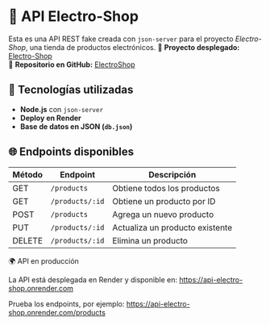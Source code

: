 # 🛒 API Electro-Shop

Esta es una API REST fake creada con `json-server` para el proyecto *Electro-Shop*, una tienda de productos electrónicos.
🔗 **Proyecto desplegado:** [Electro-Shop](https://electro-shop-puce.vercel.app/)  
🔗 **Repositorio en GitHub:** [ElectroShop](https://github.com/Agusferf2/Electro-Shop)  


## 🚀 Tecnologías utilizadas

- **Node.js** con `json-server`
- **Deploy en Render**
- **Base de datos en JSON (`db.json`)**

## 🌐 Endpoints disponibles

| Método  | Endpoint           | Descripción                              |
|---------|--------------------|------------------------------------------|
| GET     | `/products`        | Obtiene todos los productos              |
| GET     | `/products/:id`    | Obtiene un producto por ID               |
| POST    | `/products`        | Agrega un nuevo producto                 |
| PUT     | `/products/:id`    | Actualiza un producto existente          |
| DELETE  | `/products/:id`    | Elimina un producto                      |

🌍 API en producción

La API está desplegada en Render y disponible en:
https://api-electro-shop.onrender.com

Prueba los endpoints, por ejemplo:
https://api-electro-shop.onrender.com/products
